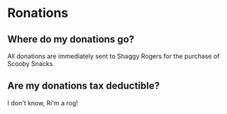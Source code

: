# Ronations

## Where do my donations go?
All donations are immediately sent to Shaggy Rogers for the purchase of Scooby Snacks.

## Are my donations tax deductible?
I don't know, Ri'm a rog!
